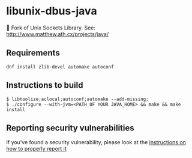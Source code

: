 # libunix-dbus-java
:bus: Fork of Unix Sockets Library. See: http://www.matthew.ath.cx/projects/java/

## Requirements

```
dnf install zlib-devel automake autoconf
```

## Instructions to build

```
$ libtoolize;aclocal;autoconf;automake --add-missing;
$ ./configure --with-jvm=<PATH OF YOUR JAVA_HOME> && make && make install
```

## Reporting security vulnerabilities

If you've found a security vulnerability, please look at the [instructions on how to properly report it](http://www.keycloak.org/security.html)
